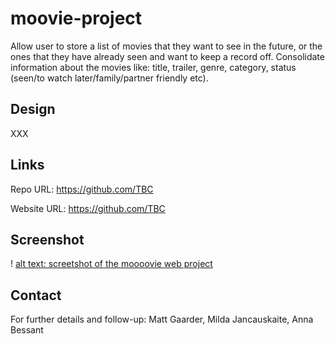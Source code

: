 # moovie-project
Allow user to store a list of movies that they want to see in the future, or the ones that they have already seen and want to keep a record off. 
Consolidate information about the movies like: title, trailer, genre, category, status (seen/to watch later/family/partner friendly etc).

## Design
XXX 

## Links
Repo URL: https://github.com/TBC

Website URL: https://github.com/TBC

## Screenshot
! [alt text: screetshot of the moooovie web project](./assets/Screenshot_TBC.jpeg)

## Contact
For further details and follow-up: Matt Gaarder, Milda Jancauskaite, Anna Bessant 
